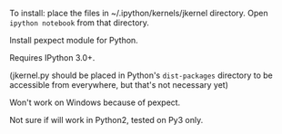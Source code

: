 To install: place the files in ~/.ipython/kernels/jkernel directory. Open `ipython notebook` from that directory.

Install pexpect module for Python.

Requires IPython 3.0+.

(jkernel.py should be placed in Python's `dist-packages` directory to be accessible from everywhere, but that's not necessary yet)

Won't work on Windows because of pexpect.

Not sure if will work in Python2, tested on Py3 only.